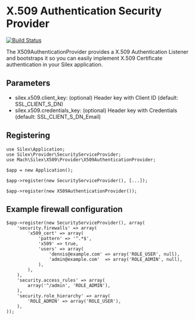 X.509 Authentication Security Provider
=============================

[![Build Status](https://travis-ci.org/tiraeth/silex-x509.png)](https://travis-ci.org/tiraeth/silex-x509)

The X509AuthenticationProvider provides a X.509 Authentication Listener and bootstraps it so you can easily implement X.509 Certificate authentication in your Silex application.

Parameters
----------

* silex.x509.client_key: (optional) Header key with Client ID (default: SSL_CLIENT_S_DN)
* silex.x509.credentials_key: (optional) Header key with Credentials (default: SSL_CLIENT_S_DN_Email)

Registering
-----------

    use Silex\Application;
    use Silex\Provider\SecurityServiceProvider;
    use Mach\Silex\X509\Provider\X509AuthenticationProvider;

    $app = new Application();

    $app->register(new SecurityServiceProvider(), [...]);

    $app->register(new X509AuthenticationProvider());

Example firewall configuration
------------------------------

    $app->register(new SecurityServiceProvider(), array(
        'security.firewalls' => array(
            'x509_cert' => array(
                'pattern' => '^.*$',
                'x509' => true,
                'users' => array(
                    'dennis@example.com' => array('ROLE_USER', null),
                    'admin@example.com'  => array('ROLE_ADMIN', null),
                ),
            ),
        ),
        'security.access_rules' => array(
            array('^/admin', 'ROLE_ADMIN'),
        ),
        'security.role_hierarchy' => array(
            'ROLE_ADMIN' => array('ROLE_USER'),
        ),
    ));
